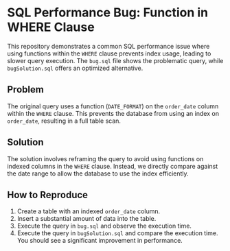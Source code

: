 # SQL Performance Bug: Function in WHERE Clause

This repository demonstrates a common SQL performance issue where using functions within the `WHERE` clause prevents index usage, leading to slower query execution.  The `bug.sql` file shows the problematic query, while `bugSolution.sql` offers an optimized alternative.

## Problem

The original query uses a function (`DATE_FORMAT`) on the `order_date` column within the `WHERE` clause. This prevents the database from using an index on `order_date`, resulting in a full table scan.

## Solution

The solution involves reframing the query to avoid using functions on indexed columns in the `WHERE` clause.  Instead, we directly compare against the date range to allow the database to use the index efficiently.

## How to Reproduce

1. Create a table with an indexed `order_date` column.
2. Insert a substantial amount of data into the table.
3. Execute the query in `bug.sql` and observe the execution time.
4. Execute the query in `bugSolution.sql` and compare the execution time.  You should see a significant improvement in performance.
